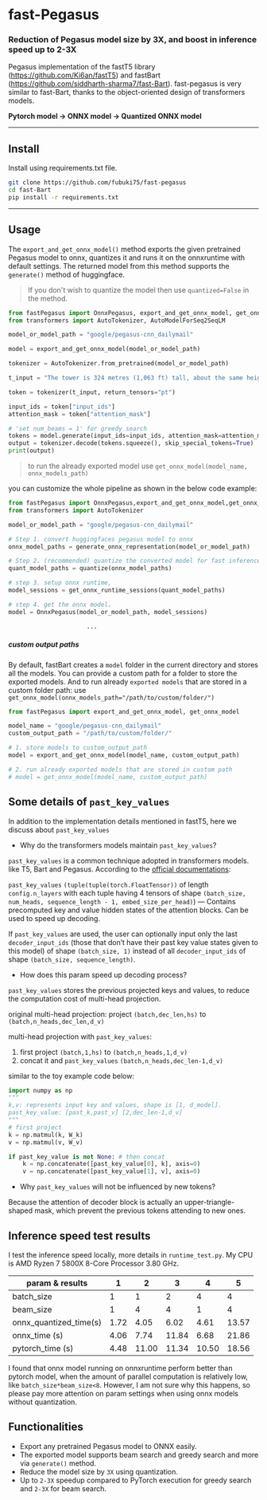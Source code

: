 # fast-Pegasus

### Reduction of Pegasus model size by 3X, and boost in inference speed up to 2-3X
  Pegasus implementation of the fastT5 library (https://github.com/Ki6an/fastT5) and fastBart (https://github.com/siddharth-sharma7/fast-Bart). 
  fast-pegasus is very similar to fast-Bart, thanks to the object-oriented design of transformers models.
  
  **Pytorch model -> ONNX model -> Quantized ONNX model**

---
## Install

Install using requirements.txt file.

```bash
git clone https://github.com/fubuki75/fast-pegasus
cd fast-Bart
pip install -r requirements.txt
```
---
## Usage

The `export_and_get_onnx_model()` method exports the given pretrained Pegasus model to onnx, quantizes it and runs it on the onnxruntime with default settings. The returned model from this method supports the `generate()` method of huggingface.

> If you don't wish to quantize the model then use `quantized=False` in the method.

```python
from fastPegasus import OnnxPegasus, export_and_get_onnx_model, get_onnx_model
from transformers import AutoTokenizer, AutoModelForSeq2SeqLM

model_or_model_path = "google/pegasus-cnn_dailymail"

model = export_and_get_onnx_model(model_or_model_path)

tokenizer = AutoTokenizer.from_pretrained(model_or_model_path)

t_input = "The tower is 324 metres (1,063 ft) tall, about the same height as an 81-storey building, and the tallest..."

token = tokenizer(t_input, return_tensors="pt")

input_ids = token["input_ids"]
attention_mask = token["attention_mask"]

# 'set num_beams = 1' for greedy search
tokens = model.generate(input_ids=input_ids, attention_mask=attention_mask, num_beams=2)
output = tokenizer.decode(tokens.squeeze(), skip_special_tokens=True)
print(output)
```

> to run the already exported model use `get_onnx_model(model_name, onnx_models_path)`

you can customize the whole pipeline as shown in the below code example:

```python
from fastPegasus import OnnxPegasus,export_and_get_onnx_model,get_onnx_model,get_onnx_runtime_sessions,generate_onnx_representation,quantize
from transformers import AutoTokenizer

model_or_model_path = "google/pegasus-cnn_dailymail"

# Step 1. convert huggingfaces pegasus model to onnx
onnx_model_paths = generate_onnx_representation(model_or_model_path)

# Step 2. (recommended) quantize the converted model for fast inference and to reduce model size.
quant_model_paths = quantize(onnx_model_paths)

# step 3. setup onnx runtime,
model_sessions = get_onnx_runtime_sessions(quant_model_paths)

# step 4. get the onnx model，
model = OnnxPegasus(model_or_model_path, model_sessions)

                      ...
```
##### custom output paths 
By default, fastBart creates a `model` folder in the current directory and stores all the models. You can provide a custom path for a folder to store the exported models. And to run already `exported models` that are stored in a custom folder path: use `get_onnx_model(onnx_models_path="/path/to/custom/folder/")`

```python
from fastPegasus import export_and_get_onnx_model, get_onnx_model

model_name = "google/pegasus-cnn_dailymail"
custom_output_path = "/path/to/custom/folder/"

# 1. store models to custom_output_path
model = export_and_get_onnx_model(model_name, custom_output_path)

# 2. run already exported models that are stored in custom path
# model = get_onnx_model(model_name, custom_output_path)
```
## Some details of `past_key_values`
In addition to the implementation details mentioned in fastT5, here we discuss about `past_key_values`
* Why do the transformers models maintain `past_key_values`? 

`past_key_values` is a common technique adopted in transformers models. like T5, Bart and Pegasus. According to the [official documentations](https://huggingface.co/docs/transformers/main/en/model_doc/t5#transformers.T5ForConditionalGeneration.forward.past_key_values):

`past_key_values` `(tuple(tuple(torch.FloatTensor))` of length `config.n_layers` with each tuple having 4 tensors of shape `(batch_size, num_heads, sequence_length - 1, embed_size_per_head)`) — Contains precomputed key and value hidden states of the attention blocks. Can be used to speed up decoding.

If `past_key_values` are used, the user can optionally input only the last `decoder_input_ids` (those that don’t have their past key value states given to this model) of shape `(batch_size, 1)` instead of all `decoder_input_ids` of shape `(batch_size, sequence_length)`.

* How does this param speed up decoding process?

`past_key_values` stores the previous projected keys and values, to reduce the computation cost of multi-head projection.
 
original multi-head projection: project `(batch,dec_len,hs)` to `(batch,n_heads,dec_len,d_v)`

multi-head projection with `past_key_values`: 
1. first project `(batch,1,hs)` to `(batch,n_heads,1,d_v)`
2. concat it and `past_key_values` `(batch,n_heads,dec_len-1,d_v)`

similar to the toy example code below: 
```python
import numpy as np
"""
k,v: represents input key and values, shape is [1, d_model].
past_key_value: [past_k,past_v] [2,dec_len-1,d_v]
"""
# first project
k = np.matmul(k, W_k)
v = np.matmul(v, W_v)

if past_key_value is not None: # then concat
    k = np.concatenate([past_key_value[0], k], axis=0)
    v = np.concatenate([past_key_value[1], v], axis=0)
```
* Why `past_key_values` will not be influenced by new tokens?

Because the attention of decoder block is actually an upper-triangle-shaped mask, which prevent the previous tokens attending to new ones.

## Inference speed test results
I test the inference speed locally, more details in `runtime_test.py`. My CPU is AMD Ryzen 7 5800X 8-Core Processor 3.80 GHz.

| param & results           | 1 | 2 | 3     | 4 | 5 |
|---------------------------| --- | --- |-------| --- | --- |
| batch_size                | 1 | 1 | 2     | 4 | 4 |
| beam_size                 | 1 | 4| 4     |1|4|
| onnx_quantized_time(s)    |1.72|4.05| 6.02  |4.61|13.57|
| onnx_time           (s)   |4.06|7.74| 11.84 |6.68|21.86|
| pytorch_time          (s) |4.48|11.00| 11.34 |10.50|18.56|

I found that onnx model running on onnxruntime perform better than pytorch model, when the amount of parallel computation
is relatively low, like `batch_size*beam_size<8`. However, I am not sure why this happens, so please pay more attention on
param settings when using onnx models without quantization.

## Functionalities

- Export any pretrained Pegasus model to ONNX easily.
- The exported model supports beam search and greedy search and more via `generate()` method.
- Reduce the model size by `3X` using quantization.
- Up to `2-3X` speedup compared to PyTorch execution for greedy search and `2-3X` for beam search.

